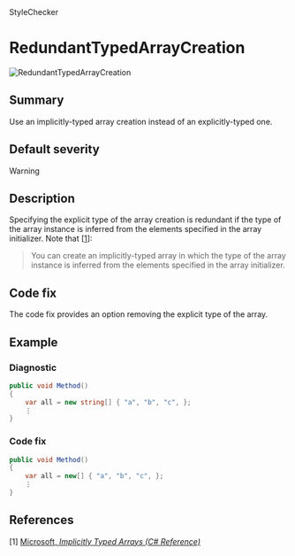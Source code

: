 <div class="project-logo">StyleChecker</div>
<div id="toc-level" data-values="H2,H3"></div>

# RedundantTypedArrayCreation

<div class="horizontal-scroll">

![RedundantTypedArrayCreation][fig-RedundantTypedArrayCreation]

</div>

## Summary

Use an implicitly-typed array creation instead of an explicitly-typed one.

## Default severity

Warning

## Description

Specifying the explicit type of the array creation is redundant if the type of
the array instance is inferred from the elements specified in the array
initializer. Note that
\[[1](#ref1)\]:

> You can create an implicitly-typed array in which the type of the array
> instance is inferred from the elements specified in the array initializer.

## Code fix

The code fix provides an option removing the explicit type of the array.

## Example

### Diagnostic

```csharp
public void Method()
{
    var all = new string[] { "a", "b", "c", };
    ⋮
}
```

### Code fix

```csharp
public void Method()
{
    var all = new[] { "a", "b", "c", };
    ⋮
}
```

## References

<a id="ref1"></a>
[1] [Microsoft, _Implicitly Typed Arrays (C# Reference)_][implicitly-typed-arrays-microsoft]

[implicitly-typed-arrays-microsoft]:
  https://docs.microsoft.com/en-us/dotnet/csharp/programming-guide/arrays/implicitly-typed-arrays
[fig-RedundantTypedArrayCreation]:
  https://maroontress.github.io/StyleChecker/images/RedundantTypedArrayCreation.png
